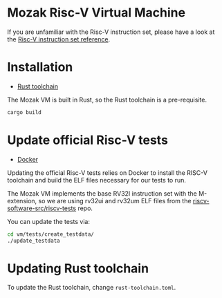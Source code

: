 # Mozak Risc-V Virtual Machine

If you are unfamiliar with the Risc-V instruction set, please have a look at the [Risc-V instruction set reference](https://github.com/jameslzhu/riscv-card/blob/master/riscv-card.pdf).

# Installation

- [Rust toolchain](https://www.rust-lang.org/tools/install)

The Mozak VM is built in Rust, so the Rust toolchain is a pre-requisite.

```bash
cargo build
```

# Update official Risc-V tests

- [Docker](https://www.docker.com/)

Updating the official Risc-V tests relies on Docker to install the RISC-V toolchain and build the ELF files necessary for our tests to run.

The Mozak VM implements the base RV32I instruction set with the M-extension,
so we are using rv32ui and rv32um ELF files from the [riscv-software-src/riscv-tests](https://github.com/riscv-software-src/riscv-tests) repo.

You can update the tests via:

```bash
cd vm/tests/create_testdata/
./update_testdata
```

# Updating Rust toolchain

To update the Rust toolchain, change `rust-toolchain.toml`.
